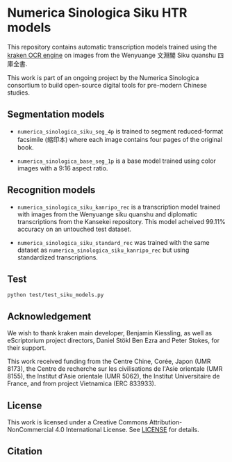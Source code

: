 # Numerica Sinologica Siku HTR models

This repository contains automatic transcription models trained using the [kraken OCR engine](https://github.com/mittagessen/kraken) on images from the Wenyuange 文淵閣 Siku quanshu 四庫全書.

This work is part of an ongoing project by the Numerica Sinologica consortium to build open-source digital tools for pre-modern Chinese studies.

## Segmentation models

- `numerica_sinologica_siku_seg_4p` is trained to segment reduced-format facsimile (缩印本) where each image contains four pages of the original book.

- `numerica_sinologica_base_seg_1p` is a base model trained using color images with a 9:16 aspect ratio.


## Recognition models

- `numerica_sinologica_siku_kanripo_rec` is a transcription model trained with images from the Wenyuange siku quanshu and diplomatic transcriptions from the Kansekei repository. This model acheived 99.11% accuracy on an untouched test dataset.

- `numerica_sinologica_siku_standard_rec` was trained with the same dataset as `numerica_sinologica_siku_kanripo_rec` but using standardized transcriptions.

## Test

`python test/test_siku_models.py`

## Acknowledgement

We wish to thank kraken main developer, Benjamin Kiessling, as well as eScriptorium project directors, Daniel Stökl Ben Ezra and Peter Stokes, for their support.

This work received funding from the Centre Chine, Corée, Japon (UMR 8173), the Centre de recherche sur les civilisations de l'Asie orientale (UMR 8155), the Institut d'Asie orientale (UMR 5062), the Institut Universitaire de France, and from project Vietnamica (ERC 833933).

## License

This work is licensed under a Creative Commons Attribution-NonCommercial 4.0 International License. See [LICENSE](./LICENCE) for details.

## Citation
